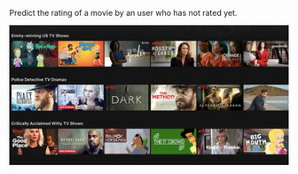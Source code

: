 Predict the rating of a movie by an user who has not rated yet.

![](cover_Netflix2_1600px_web.jpg)
